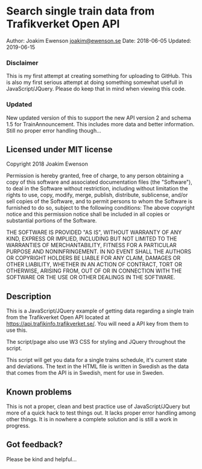 # Search single train data from Trafikverket Open API
Author: Joakim Ewenson <joakim@ewenson.se>
Date: 2018-06-05
Updated: 2019-06-15

### Disclaimer
This is my first attempt at creating something for uploading to GitHub. This is also my first serious attempt at doing something somewhat usefull in JavaScript/JQuery. Please do keep that in mind when viewing this code.

### Updated
New updated version of this to support the new API version 2 and schema 1.5 for TrainAnnouncement. This includes more data and better information. Still no proper error handling though...

## Licensed under MIT license
Copyright 2018 Joakim Ewenson

Permission is hereby granted, free of charge, to any person obtaining a copy of this software and associated documentation files (the "Software"), to deal in the Software without restriction, including without limitation the rights to use, copy, modify, merge, publish, distribute, sublicense, and/or sell copies of the Software, and to permit persons to whom the Software is furnished to do so, subject to the following conditions:
The above copyright notice and this permission notice shall be included in all copies or substantial portions of the Software.

THE SOFTWARE IS PROVIDED "AS IS", WITHOUT WARRANTY OF ANY KIND, EXPRESS OR IMPLIED, INCLUDING BUT NOT LIMITED TO THE WARRANTIES OF MERCHANTABILITY, FITNESS FOR A PARTICULAR PURPOSE AND NONINFRINGEMENT. IN NO EVENT SHALL THE AUTHORS OR COPYRIGHT HOLDERS BE LIABLE FOR ANY CLAIM, DAMAGES OR OTHER LIABILITY, WHETHER IN AN ACTION OF CONTRACT, TORT OR OTHERWISE, ARISING FROM, OUT OF OR IN CONNECTION WITH THE SOFTWARE OR THE USE OR OTHER DEALINGS IN THE SOFTWARE.

## Description
This is a JavaScript/JQuery example of getting data regarding a single train from the Trafikverket Open API located at <https://api.trafikinfo.trafikverket.se/>. You will need a API key from them to use this.

The script/page also use W3 CSS for styling and JQuery throughout the script.

This script will get you data for a single trains schedule, it's current state and deviations. The text in the HTML file is written in Swedish as the data that comes from the API is in Swedish, ment for use in Sweden.

## Known problems
This is not a proper, clean and best practice use of JavaScript/JQuery but more of a quick hack to test things out. It lacks proper error handling among other things. It is in nowhere a complete solution and is still a work in progress.


## Got feedback?
Please be kind and helpful...